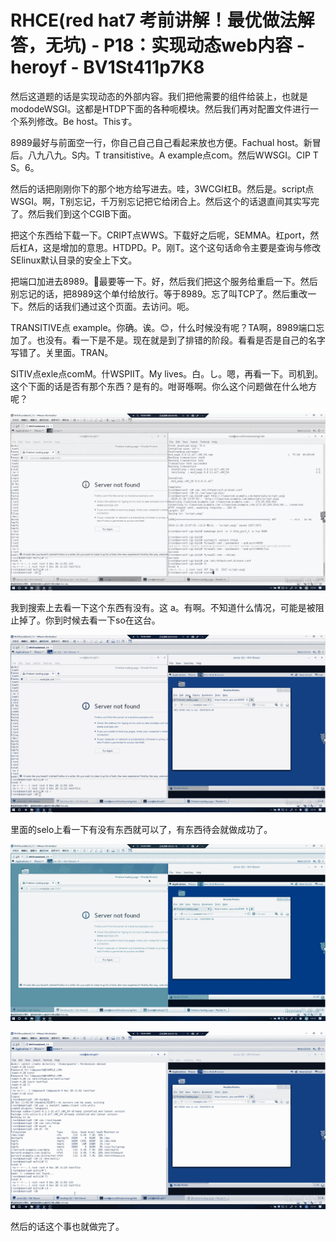 # RHCE(red hat7 考前讲解！最优做法解答，无坑) - P18：实现动态web内容 - heroyf - BV1St411p7K8

然后这道题的话是实现动态的外部内容。我们把他需要的组件给装上，也就是mododeWSGI。这都是HTDP下面的各种呃模块。然后我们再对配置文件进行一个系列修改。Be host。Thisす。

8989最好与前面空一行，你自己自己自己看起来放也方便。Fachual host。新冒后。八九八九。S内。T transitistive。A example点com。然后WWSGI。CIP T S。6。

然后的话把刚刚你下的那个地方给写进去。哇，3WCGI杠B。然后是。script点WSGI。啊，T别忘记，千万别忘记把它给闭合上。然后这个的话退直间其实写完了。然后我们到这个CGIB下面。

把这个东西给下载一下。CRIPT点WWS。下载好之后呢，SEMMA。杠port，然后杠A，这是增加的意思。HTDPD。P。刚T。这个这句话命令主要是查询与修改SElinux默认目录的安全上下文。

把端口加进去8989。🤧最要等一下。好，然后我们把这个服务给重启一下。然后别忘记的话，把8989这个单付给放行。等于8989。忘了叫TCP了。然后重改一下。然后的话我们通过这个页面。去访问。呃。

TRANSITIVE点 example。你确。诶。😊，什么时候没有呢？TA啊，8989端口忘加了。也没有。看一下是不是。现在就是到了排错的阶段。看看是否是自己的名字写错了。关里面。TRAN。

SITIV点exle点comM。什WSPIIT。My lives。白。し。嗯，再看一下。司机到。这个下面的话是否有那个东西？是有的。咁哥喺啊。你么这个问题做在什么地方呢？



![](img/49ccdb83d0d76c99e8a753d85d0975fd_1.png)

我到搜索上去看一下这个东西有没有。这 a。有啊。不知道什么情况，可能是被阻止掉了。你到时候去看一下so在这台。



![](img/49ccdb83d0d76c99e8a753d85d0975fd_3.png)

里面的selo上看一下有没有东西就可以了，有东西待会就做成功了。

![](img/49ccdb83d0d76c99e8a753d85d0975fd_5.png)

![](img/49ccdb83d0d76c99e8a753d85d0975fd_6.png)

然后的话这个事也就做完了。